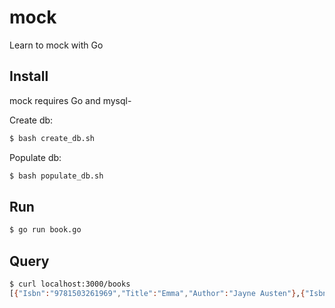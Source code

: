 # mock
Learn to mock with Go

## Install
mock requires Go and mysql-

Create db:
```bash
$ bash create_db.sh
```

Populate db:
```bash
$ bash populate_db.sh
```

## Run
```bash
$ go run book.go
```

## Query
```bash
$ curl localhost:3000/books
[{"Isbn":"9781503261969","Title":"Emma","Author":"Jayne Austen"},{"Isbn":"9781505255607","Title":"The Time Machine","Author":"H. G. Wells"},{"Isbn":"9781503379640","Title":"The Prince","Author":"Niccolò Machiavelli"}]
```
